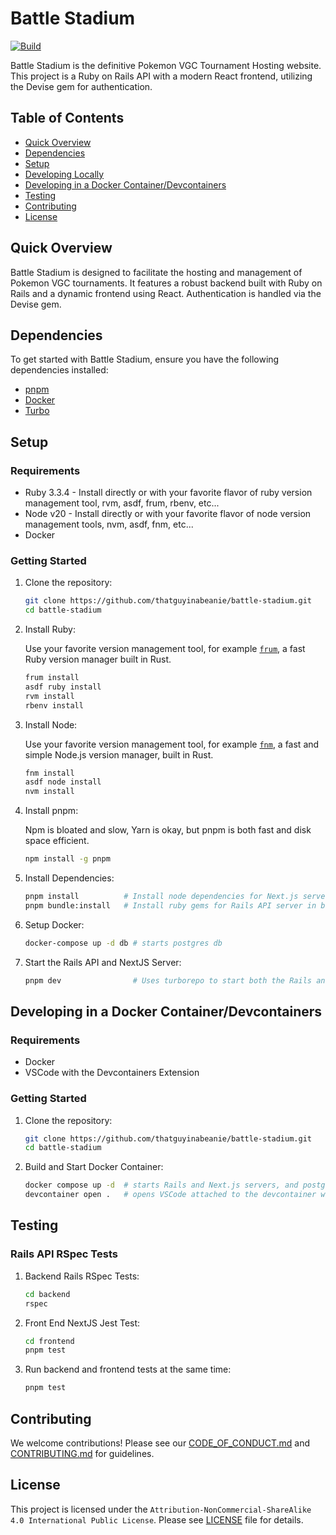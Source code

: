 # Battle Stadium

[![Build](https://github.com/thatguyinabeanie/battle-stadium/actions/workflows/ruby_on_rails.yml/badge.svg?branch=main)](https://github.com/thatguyinabeanie/battle-stadium/actions/workflows/ruby_on_rails.yml)

Battle Stadium is the definitive Pokemon VGC Tournament Hosting website. This project is a Ruby on Rails API with a modern React frontend, utilizing the Devise gem for authentication.

## Table of Contents

- [Quick Overview](#quick-overview)
- [Dependencies](#dependencies)
- [Setup](#setup)
- [Developing Locally](#developing-locally)
- [Developing in a Docker Container/Devcontainers](#developing-in-a-docker-container-devcontainers)
- [Testing](#testing)
- [Contributing](#contributing)
- [License](#license)

## Quick Overview

Battle Stadium is designed to facilitate the hosting and management of Pokemon VGC tournaments. It features a robust backend built with Ruby on Rails and a dynamic frontend using React. Authentication is handled via the Devise gem.

## Dependencies

To get started with Battle Stadium, ensure you have the following dependencies installed:

- [pnpm](https://pnpm.io/installation)
- [Docker](https://docs.docker.com/get-docker/)
- [Turbo](https://turbo.build/repo/docs/install)

## Setup

### Requirements

- Ruby 3.3.4 - Install directly or with your favorite flavor of ruby version management tool, rvm, asdf, frum, rbenv, etc...
- Node v20 - Install directly or with your favorite flavor of node version management tools, nvm, asdf, fnm, etc...
- Docker

### Getting Started

1. Clone the repository:

    ```bash
    git clone https://github.com/thatguyinabeanie/battle-stadium.git
    cd battle-stadium
    ```

2. Install Ruby:

    Use your favorite version management tool, for example [`frum`](https://github.com/TaKO8Ki/frum), a fast Ruby version manager built in Rust.

    ```bash
    frum install
    asdf ruby install
    rvm install
    rbenv install
    ```

3. Install Node:

    Use your favorite version management tool, for example [`fnm`](https://github.com/Schniz/fnm), a fast and simple Node.js version manager, built in Rust.

    ```bash
    fnm install
    asdf node install
    nvm install
    ```

4. Install pnpm:

    Npm is bloated and slow, Yarn is okay, but pnpm is both fast and disk space efficient.

    ```bash
    npm install -g pnpm
    ```

5. Install Dependencies:

    ```bash
    pnpm install          # Install node dependencies for Next.js server in frontend directory
    pnpm bundle:install   # Install ruby gems for Rails API server in backend directory
    ```

6. Setup Docker:

    ```bash
    docker-compose up -d db # starts postgres db
    ```

7. Start the Rails API and NextJS Server:

    ```bash
    pnpm dev                # Uses turborepo to start both the Rails and Next.js servers
    ```

## Developing in a Docker Container/Devcontainers

### Requirements

- Docker
- VSCode with the Devcontainers Extension

### Getting Started

1. Clone the repository:

    ```bash
    git clone https://github.com/thatguyinabeanie/battle-stadium.git
    cd battle-stadium
    ```

2. Build and Start Docker Container:

    ```bash
    docker compose up -d  # starts Rails and Next.js servers, and postgres db
    devcontainer open .   # opens VSCode attached to the devcontainer with Rails and Next.js servers
    ```

## Testing

### Rails API RSpec Tests

1. Backend Rails RSpec Tests:

    ```bash
    cd backend
    rspec
    ```

2. Front End NextJS Jest Test:

    ```bash
    cd frontend
    pnpm test
    ```

3. Run backend and frontend tests at the same time:

    ```bash
    pnpm test
    ```

## Contributing

We welcome contributions! Please see our [CODE_OF_CONDUCT.md](CODE_OF_CONDUCT.md) and [CONTRIBUTING.md](CONTRIBUTING.md) for guidelines.

## License

This project is licensed under the `Attribution-NonCommercial-ShareAlike 4.0 International Public License`. Please see [LICENSE](./LICENSE) file for details.
